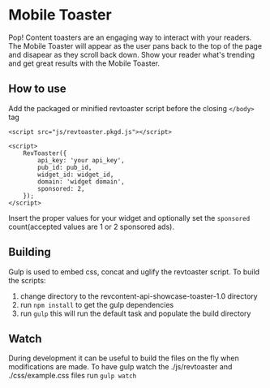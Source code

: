 # Mobile Toaster

Pop! Content toasters are an engaging way to interact with your readers. The Mobile Toaster will appear as the user pans back to the top of the page and disapear as they scroll back down. Show your reader what's trending and get great results with the Mobile Toaster.

## How to use

Add the packaged or minified revtoaster script before the closing ```</body>``` tag

    <script src="js/revtoaster.pkgd.js"></script>

    <script>
        RevToaster({
            api_key: 'your api_key',
            pub_id: pub_id,
            widget_id: widget_id,
            domain: 'widget domain',
            sponsored: 2,
        });
    </script>

Insert the proper values for your widget and optionally set the ```sponsored``` count(accepted values are 1 or 2 sponsored ads).

## Building
Gulp is used to embed css, concat and uglify the revtoaster script. To build the scripts:
1. change directory to the revcontent-api-showcase-toaster-1.0 directory
2. run ```npm install``` to get the gulp dependencies
3. run ```gulp``` this will run the default task and populate the build directory

## Watch
During development it can be useful to build the files on the fly when modifications are made. To have gulp watch the ./js/revtoaster and ./css/example.css files run ```gulp watch```
